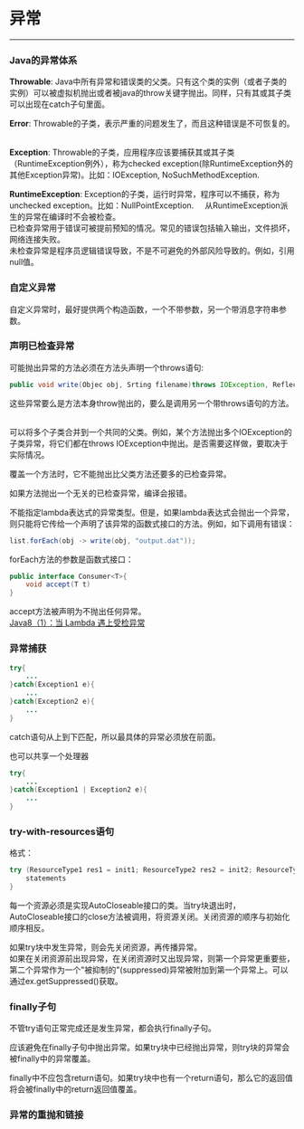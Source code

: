 # 异常
***
### Java的异常体系
**Throwable**: Java中所有异常和错误类的父类。只有这个类的实例（或者子类的实例）可以被虚拟机抛出或者被java的throw关键字抛出。同样，只有其或其子类可以出现在catch子句里面。  

**Error**: Throwable的子类，表示严重的问题发生了，而且这种错误是不可恢复的。  

**Exception**: Throwable的子类，应用程序应该要捕获其或其子类（RuntimeException例外），称为checked exception(除RuntimeException外的其他Exception异常)。比如：IOException, NoSuchMethodException.  


**RuntimeException**: Exception的子类，运行时异常，程序可以不捕获，称为unchecked exception。比如：NullPointException.  
 
从RuntimeException派生的异常在编译时不会被检查。  
已检查异常用于错误可被提前预知的情况。常见的错误包括输入输出，文件损坏，网络连接失败。  
未检查异常是程序员逻辑错误导致，不是不可避免的外部风险导致的。例如，引用null值。  

### 自定义异常
自定义异常时，最好提供两个构造函数，一个不带参数，另一个带消息字符串参数。  

### 声明已检查异常
可能抛出异常的方法必须在方法头声明一个throws语句:
``` Java
public void write(Objec obj, Srting filename)throws IOException, ReflectiveOperationException
```
这些异常要么是方法本身throw抛出的，要么是调用另一个带throws语句的方法。  

可以将多个子类合并到一个共同的父类。例如，某个方法抛出多个IOException的子类异常，将它们都在throws IOException中抛出。是否需要这样做，要取决于实际情况。  

覆盖一个方法时，它不能抛出比父类方法还要多的已检查异常。 

如果方法抛出一个无关的已检查异常，编译会报错。  

不能指定lambda表达式的异常类型。但是，如果lambda表达式会抛出一个异常，则只能将它传给一个声明了该异常的函数式接口的方法。例如，如下调用有错误：  
``` Java
list.forEach(obj -> write(obj, "output.dat"));
```
forEach方法的参数是函数式接口：
``` Java
public interface Consumer<T>{
    void accept(T t)
}
```
accept方法被声明为不抛出任何异常。  
[Java8（1）：当 Lambda 遇上受检异常](https://segmentfault.com/a/1190000007832130)

### 异常捕获
``` Java
try{
    ...
}catch(Exception1 e){
    ...
}catch(Exception2 e){
    ...
}
```
catch语句从上到下匹配，所以最具体的异常必须放在前面。  

也可以共享一个处理器
``` Java
try{
    ...
}catch(Exception1 | Exception2 e){
    ...
} 
```

### try-with-resources语句
格式：
``` Java
try (ResourceType1 res1 = init1; ResourceType2 res2 = init2; ResourceType3 res3 = init3; ){
    statements
}
```
每一个资源必须是实现AutoCloseable接口的类。当try块退出时，AutoCloseable接口的close方法被调用，将资源关闭。关闭资源的顺序与初始化顺序相反。  

如果try块中发生异常，则会先关闭资源，再传播异常。  
如果在关闭资源前出现异常，在关闭资源时又出现异常，则第一个异常更重要些，第二个异常作为一个"被抑制的"(suppressed)异常被附加到第一个异常上。可以通过ex.getSuppressed()获取。  

### finally子句
不管try语句正常完成还是发生异常，都会执行finally子句。  

应该避免在finally子句中抛出异常。如果try块中已经抛出异常，则try块的异常会被finally中的异常覆盖。  

finally中不应包含return语句。如果try块中也有一个return语句，那么它的返回值将会被finally中的return返回值覆盖。  

### 异常的重抛和链接


